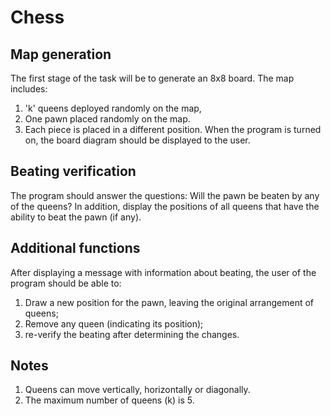 # Chess
## Map generation

The first stage of the task will be to generate an 8x8 board. The map includes:

1. 'k' queens deployed randomly on the map,
2. One pawn placed randomly on the map.
3. Each piece is placed in a different position. When the program is turned on, the board diagram should be displayed to the user.

## Beating verification
The program should answer the questions: Will the pawn be beaten by any of the queens?
In addition, display the positions of all queens that have the ability to beat the pawn (if any).

## Additional functions
After displaying a message with information about beating, the user of the program should be able to:

1. Draw a new position for the pawn, leaving the original arrangement of queens;
2. Remove any queen (indicating its position);
3. re-verify the beating after determining the changes.

## Notes
1. Queens can move vertically, horizontally or diagonally.
2. The maximum number of queens (k) is 5.